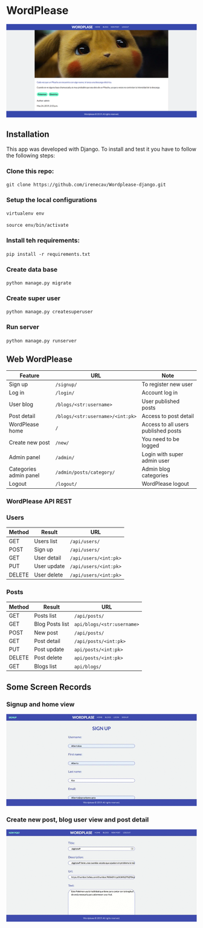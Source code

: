 # WordPlease

![](./readmefiles/3.png)


## Installation
This app was developed with Django. To install and test it you have to follow the following steps:

### Clone this repo:

`git clone https://github.com/irenecav/Wordplease-django.git`

### Setup the local configurations

`virtualenv env`

`source env/bin/activate`

### Install teh requirements:
`pip install -r requirements.txt`

### Create data base
`python manage.py migrate`

### Create super user
`python manage.py createsuperuser`

### Run server
`python manage.py runserver`

## Web WordPlease

| Feature | URL | Note |
| ------- | --- | ---- |
| Sign up | `/signup/` | To register new user|
| Log in | `/login/` | Account log in |
| User blog | `/blogs/<str:username>` | User published posts |
| Post detail | `/blogs/<str:username>/<int:pk>` | Access to post detail |
| WordPlease home | `/` | Access to all users published posts |
| Create new post | `/new/` | You need to be logged |
| Admin panel | `/admin/` | Login with super admin user |
| Categories admin panel | `/admin/posts/category/` | Admin blog categories |
| Logout | `/logout/` | WordPlease logout |

### WordPlease API REST

### Users

| Method | Result | URL |
| ------ | ------ | --- |
| GET | Users list | `/api/users/` |
| POST | Sign up | `/api/users/`
| GET | User detail | `/api/users/<int:pk>` |
| PUT | User update | `/api/users/<int:pk>` |
| DELETE | User delete | `/api/users/<int:pk>` |

### Posts
| Method | Result | URL |
| ------ | ------ | --- |
| GET | Posts list | `/api/posts/` |
| GET |  Blog Posts list | `api/blogs/<str:username>` |
| POST | New post | `/api/posts/` |
| GET | Post detail | `/api/posts/<int:pk>` |
| PUT | Post update | `api/posts/<int:pk>` |
| DELETE | Post delete | `api/posts/<int:pk>` |
| GET | Blogs list | `api/blogs/` | 

## Some Screen Records

### Signup and home view

![](./readmefiles/1.gif)

### Create new post, blog user view and post detail

![](./readmefiles/2.gif)

